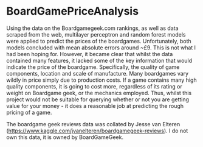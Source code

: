 # BoardGamePriceAnalysis
Using the data on the Boardgamegeek.com rankings, as well as data scraped from the web, multilayer perceptron and random forest models were applied to predict the prices of the boardgames. Unfortunately, both models concluded with mean absolute errors around ~£9. This is not what I had been hoping for. However, it became clear that whilst the data contained many features, it lacked some of the key information that would indicate the price of the boardgame. Specifically, the quality of game components, location and scale of manufacture. Many boardgames vary wildly in price simply due to production costs. If a game contains many high quality components, it is going to cost more, regardless of its rating or weight on Boardgame geek, or the mechanics employed. Thus, whilst this project would not be suitable for querying whether or not you are getting value for your money - it does a reasonable job at predicting the rough pricing of a game. 





The boardgame geek reviews data was collated by Jesse van Elteren (https://www.kaggle.com/jvanelteren/boardgamegeek-reviews). I do not own this data, it is owned by BoardGameGeek.

